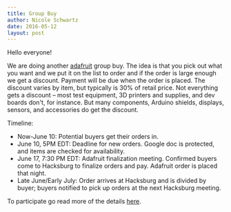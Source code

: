 ```yaml
---
title: Group Buy
author: Nicole Schwartz
date: 2016-05-12
layout: post
---
```


Hello everyone! 

We are doing another [adafruit](https://www.adafruit.com/) group buy. The idea is that you pick out what you want and we put it on the list to order and if the order is large enough we get a discount. Payment will be due when the order is placed. The discount varies by item, but typically is 30% of retail price. Not everything gets a discount – most test equipment, 3D printers and supplies, and dev boards don't, for instance. But many components, Arduino shields, displays, sensors, and accessories do get the discount.

Timeline:
 * Now-June 10: Potential buyers get their orders in.
 * June 10, 5PM EDT: Deadline for new orders. Google doc is protected, and items are checked for availability.
 * June 17, 7:30 PM EDT: Adafruit finalization meeting. Confirmed buyers come to Hacksburg to finalize orders and pay. Adafruit order is placed that night.
 * Late June/Early July: Order arrives at Hacksburg and is divided by buyer; buyers notified to pick up orders at the next Hacksburg meeting.

To participate go read more of the details [here](https://wiki.hacksburg.org/adafruit_wish_list).
